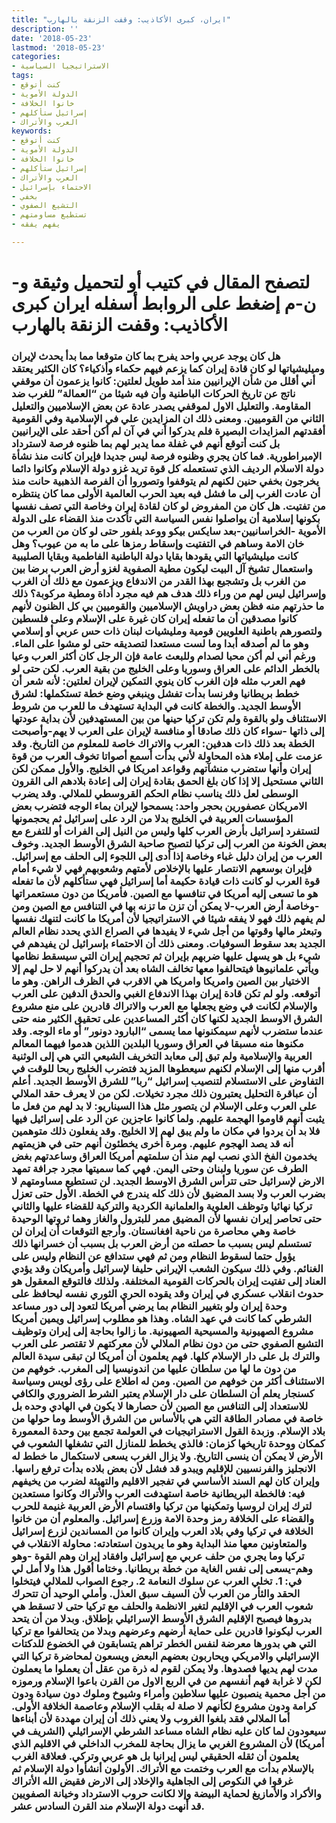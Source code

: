```yaml
---
title: "ايران، كبرى الأكاذيب: وقفت الزنقة بالهارب"
description: ''
date: '2018-05-23'
lastmod: '2018-05-23'
categories:
- الاستراتيجيا السياسية
tags:
- كنت أتوقع
- الدولة الأموية
- خانوا الخلافة
- إسرائيل ستأكلهم
- العرب والأتراك
keywords:
- كنت أتوقع
- الدولة الأموية
- خانوا الخلافة
- إسرائيل ستأكلهم
- العرب والأتراك
- الاحتماء بإسرائيل
- بخفي
- التشيع الصفوي
- تستطيع مساومتهم
- يفهم يفقه

---
```

# **لتصفح المقال في كتيب أو لتحميل وثيقة و-ن-م إضغط على الروابط أسفله** **ايران كبرى الأكاذيب: وقفت الزنقة بالهارب**

### هل كان يوجد عربي واحد يفرح بما كان متوقعا مما بدأ يحدث لإيران وميليشياتها لو كان قادة إيران كما يزعم فيهم حكماء وأذكياء؟ كان الكثير يعتقد أني أقلل من شأن الإيرانيين منذ أمد طويل لعلتين: كانوا يزعمون أن موقفي ناتج عن تاريخ الحركات الباطنية وأن فيه شيئا من “العمالة” للغرب ضد المقاومة. والتعليل الاول لموقفي يصدر عادة عن بعض الإسلاميين والتعليل الثاني من القوميين. ومعنى ذلك ان المزايدين علي في الإسلامية وفي القومية أفقدتهم المزايدات البصيرة فلم يدركوا أني في آن لم أكن أحقد على الإيرانيين بل كنت أتوقع أنهم في غفلة مما يدبر لهم بما ظنوه فرصة لاسترداد الإمبراطورية. فما كان يجري وظنوه فرصة ليس جديدا فإيران كانت منذ نشأة دولة الاسلام الرديف الذي تستعمله كل قوة تريد غزو دولة الإسلام وكانوا دائما يخرجون بخفي حنين لكنهم لم يتوقفوا وتصوروا أن الفرصة الذهبية حانت منذ أن عادت الغرب إلى ما فشل فيه بعيد الحرب العالمية الأولى مما كان ينتظره من تفتيت. هل كان من المفروض لو كان لقادة إيران وخاصة التي تصف نفسها بكونها إسلامية أن يواصلوا نفس السياسة التي تأكدت منذ القضاء على الدولة الأموية -الخراسانيين-بعد سايكس بيكو ووعد بلفور حتى لو كان من العرب من خان الامة وساهم في التفتيت وإسقاط رمزها على ما به من عيوب؟ وهل كانت ميليشياتها التي يقودها بقايا دولة الباطنية الفاطمية وبقايا الصليبية واستعمال تشيخ آل البيت ليكون مطية الصفوية لغزو أرض العرب برضا بين من الغرب بل وتشجيع بهذا القدر من الاندفاع ويزعمون مع ذلك أن الغرب وإسرائيل ليس لهم من وراء ذلك هدف هم فيه مجرد أداة ومطية مركوبة؟ ذلك ما حذرتهم منه فظن بعض دراويش الإسلاميين والقوميين بي كل الظنون لأنهم كانوا مصدقين أن ما تفعله إيران كان غيرة على الإسلام وعلى فلسطين ولتصورهم باطنية العلويين قومية ومليشيات لبنان ذات حس عربي أو إسلامي وهو ما لم أصدقه أبدا وما لست مستعدا لتصديقه حتى لو مشوا على الماء. ورغم أني لم أكن محبا لصدام وللبعث عامة فإن الرجل كان أكثر العرب وعيا بالخطر الدائم على العراق وسوريا وعلى الخليج من بقية العرب. لكن حتى لو فهم العرب مثله فإن الغرب كان ينوي التمكين لإيران لعلتين: لأنه شعر أن خطط بريطانيا وفرنسا بدأت تفشل وينبغي وضع خطة تستكملها: لشرق الأوسط الجديد. والخطة كانت في البداية تستهدف ما للعرب من شروط الاستئناف ولو بالقوة ولم تكن تركيا حينها من بين المستهدفين لأن بداية عودتها إلى ذاتها -سواء كان ذلك صادقا أو منافسة لإيران على العرب لا يهم-وأصبحت الخطة بعد ذلك ذات هدفين: العرب والاتراك خاصة للمعلوم من التاريخ. وقد عزمت على إملاء هذه المحاولة لأني بدأت أسمع أصواتا تخوف العرب من قوة إيران وأنها ستضرب منشآتهم وقواعد امريكا في الخليج. والأول ممكن لكن الثاني مستحيل إلا إذا كان بلغ الحمق بقادة إيران إلى إعادة بلادهم الى القرون الوسطى لعل ذلك يناسب نظام الحكم القروسطي للملالي. وقد يضرب الامريكان عصفورين بحجر واحد: يسمحوا لإيران بماء الوجه فتضرب بعض المؤسسات العربية في الخليج بدلا من الرد على إسرائيل ثم يحجمونها لتستفرد إسرائيل بأرض العرب كلها وليس من النيل إلى الفرات أو للتفرع مع بعض الخونة من العرب إلى تركيا لتصبح صاحبة الشرق الأوسط الجديد. وخوف العرب من إيران دليل غباء وخاصة إذا أدى إلى اللجوء إلى الحلف مع إسرائيل. فإيران بوسعهم الانتصار عليها بالإخلاص لأمتهم وشعوبهم فهي لا شيء أمام قوة العرب لو كانت ذات قيادة حكيمة أما إسرائيل فهي ستأكلهم لأن ما تفعله هو ما تسعى إليه أمريكا في تنافسها مع الصين. فأمريكا من دون مستعمراتها -وخاصة أرض العرب-لا يمكن أن تزن ما تزنه بها في التنافس مع الصين ومن لم يفهم ذلك فهو لا يفقه شيئا في الاستراتيجيا لأن أمريكا ما كانت لتنهك نفسها وتبعثر مالها وقوتها من أجل شيء لا يفيدها في الصراع الذي يحدد نظام العالم الجديد بعد سقوط السوفيات. ومعنى ذلك أن الاحتماء بإسرائيل لن يفيدهم في شيء بل هو يسهل عليها ضربهم بإيران ثم تحجيم إيران التي سيسقط نظامها ويأتي علمانيوها فيتحالفوا معها تخالف الشاه بعد أن يدركوا أنهم لا حل لهم إلا الاختيار بين الصين وامريكا وامريكا هي الاقرب في الظرف الراهن. وهو ما أتوقعه. ولو لم تكن قادة إيران بهذا الاندفاع الغبي والحدق الدفين على العرب والإسلام لكانت في وضع يجعلها مع العرب والاتراك قادرين على منع مشروع الشرق الاوسط الجديد لكنها كان أكثر المساعدين على تحقيق الكثير منه حتى عندما ستضرب لأنهم سيمكنونها مما يسمى “البارود دونور” أو ماء الوجه. وقد مكنوها منه مسبقا في العراق وسوريا البلدين اللذين هدموا فيهما المعالم العربية والإسلامية ولم تبق إلى معابد التخريف الشيعي التي هي إلى الوثنية أقرب منها إلى الإسلام لكنهم سيعطوها المزيد فتضرب الخليج ربحا للوقت في التفاوض على الاستسلام لتنصيب إسرائيل “ربا” للشرق الأوسط الجديد. أعلم أن عباقرة التحليل يعتبرون ذلك مجرد تخيلات. لكن من لا يعرف حقد الملالي على العرب وعلى الإسلام لن يتصور مثل هذا السيناريو: لا بد لهم من فعل ما يثبت أنهم قاوموا الهجمة عليهم. ولما كانوا عاجزين عن الرد على إسرائيل فيها فلا بد أن يردوا في مكان ما ولم يبق لهم إلا الخليج. وقد يفعلون ذلك متوهمين أنه قد يصد الهجوم عليهم. ومرة أخرى يخطئون أنهم حتى في هزيمتهم يخدمون الفخ الذي نصب لهم منذ أن سلمتهم أمريكا العراق وساعدتهم بغض الطرف عن سوريا ولبنان وحتى اليمن. فهي كما سميتها مجرد جرافة تمهد الارض لإسرائيل حتى تترأس الشرق الاوسط الجديد. لن تستطيع مساومتهم لا بضرب العرب ولا بسد المضيق لأن ذلك كله يندرج في الخطة. الأول حتى تعزل تركيا نهائيا وتوظف العلوية والعلمانية الكردية والتركية للقضاء عليها والثاني حتى تحاصر إيران نفسها لأن المضيق ممر للبترول والغاز وهما ثروتها الوحيدة خاصة وهي محاصرة من ناحية افغانستان. وأرجع التوقعات أن إيران لن تستسلم ليس بسبب ما حصلته من أرض العرب بل بسبب أن خسرانها ذلك يؤول حتما لسقوط النظام ومن ثم فهي ستدافع عن النظام وليس على الغنائم. وفي ذلك سيكون الشعب الإيراني حليفا لإسرائيل وأمريكان وقد يؤدي العناد إلى تفتيت إيران بالحركات القومية المختلفة. ولذلك فالتوقع المعقول هو حدوث انقلاب عسكري في إيران وقد يقوده الحري الثوري نفسه ليحافظ على وحدة إيران ولو بتغيير النظام بما يرضي أمريكا لتعود إلى دور مساعد الشرطي كما كانت في عهد الشاه. وهذا هو مطلوب إسرائيل ويمين أمريكا مشروع الصهيونية والمسيحية الصهيونية. ما زالوا بحاجة إلى إيران وتوظيف التشيع الصفوي حتى من دون نظام الملالي لأن معركتهم لا تقتصر على العرب والترك بل على دار الإسلام كلها. فهم يعلمون أن أمريكا لن تبقى سيدة العالم من دون ما لها من سلطان عليها من اندونيسيا إلى المغرب. خوفهم من الاستئناف أكثر من خوفهم من الصين. ومن له اطلاع على رؤى لويس وسياسة كسنجار يعلم أن السلطان على دار الإسلام يعتبر الشرط الضروري والكافي للاستعداد إلى التنافس مع الصين لأن حصارها لا يكون في الهادي وحده بل خاصة في مصادر الطاقة التي هي بالأساس من الشرق الأوسط وما حولها من بلاد الإسلام. وزبدة القول الاستراتيجيات في العولمة تجمع بين وحدة المعمورة كمكان ووحدة تاريخها كزمان: فالذي يخطط للمنازل التي تشغلها الشعوب في الأرض لا يمكن أن ينسى التاريخ. ولا يزال الغرب يسعى لاستكمال ما خطط له الانجليز والفرنسيين للإقليم ويبدو قد فشل لأن بعض بلاده بدأت ترفع راسها. وإيران كان لهم السند الأساسي في تفجير الاقليم والتهيئة لضرب من يخيفهم فيه: فالخطة البريطانية خاصة استهدفت العرب والأتراك وكانوا مستعدين لترك إيران لروسيا وتمكينها من تركيا واقتسام الأرض العربية غنيمة للحرب والقضاء على الخلافة رمز وحدة الامة وزرع إسرائيل. والمعلوم أن من خانوا الخلافة في تركيا وفي بلاد العرب وإيران كانوا من المساندين لزرع إسرائيل والمتعاونين معها منذ البداية وهو ما يريدون استعادته: محاولة الانقلاب في تركيا وما يجري من حلف عربي مع إسرائيل وافقاد إيران وهم القوة -وهو وهم-يسعى إلى نفس الغاية من خطة بريطانيا. وختاما أقول هذا ولا أمل لي في: 1. تخلي العرب عن سلوك النعامة 2. رجوع الصواب للملالي فيتخلوا الحقد والثأر من العرب لأن السيف سبق العذل. وأملي الوحيد أن تتحرك شعوب العرب في الإقليم لتغير الانظمة والحلف مع تركيا حتى لا تسقط هي بدروها فيصبح الإقليم الشرق الأوسط الإسرائيلي بإطلاق. وبدلا من أن يتحد العرب ليكونوا قادرين على حماية أرضهم وعرضهم وبدلا من يتحالفوا مع تركيا التي هي بدورها معرضة لنفس الخطر تراهم يتسابقون في الخضوع للدكتات الإسرائيلي والامريكي ويحاربون بعضهم البعض ويسعون لمحاضرة تركيا التي مدت لهم يديها فصدوها. ولا يمكن لقوم له ذرة من عقل أن يعملوا ما يعملون لكن لا غرابة فهم أنفسهم من في الربع الاول من القرن باعوا الإسلام ورموزه من أجل محمية ينصبون عليها سلاطين وأمراء وشيوخ وملوك دون سيادة ودون كرامة ودون مشروع لكأنهم لا صلة له بقلب الإسلام وعاصمة الخلافة الأولى. أما الملالي فقد بلغوا الغروب ولا يعني ذلك أن إيران مهددة لأن أبناءها سيعودون لما كان عليه نظام الشاه مساعد الشرطي الإسرائيلي (الشريف في أمريكا) لأن المشروع الغربي ما يزال بحاجة للمخرب الداخلي في الاقليم الذي يعلمون أن ثقله الحقيقي ليس إيرانيا بل هو عربي وتركي. فعلاقة الغرب بالإسلام بدأت مع العرب وختمت مع الأتراك. الأولون أنشأوا دولة الإسلام ثم غرقوا في النكوص إلى الجاهلية والإخلاد إلى الارض فقيض الله الأتراك والأكراد والأمازيغ لحماية البيضة وإلا لكانت حروب الاسترداد وخيانة الصفويين قد أنهت دولة الإسلام مند القرن السادس عشر.

###